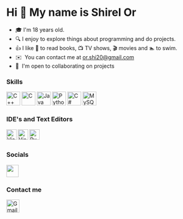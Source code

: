 Hi 👋 My name is Shirel Or
==========================
* 🎓 I'm 18 years old.
* 🔍 I enjoy to explore things about programming and do projects.
* 👍 I like 📕 to read books, 📺 TV shows, 🎬 movies and 🏊 to swim.
* ✉️  You can contact me at [or.shi20@gmail.com](mailto:or.shi20@gmail.com)
* 🤝  I'm open to collaborating on projects

### Skills

<p align="left">
<a href="https://docs.microsoft.com/en-us/cpp/?view=msvc-170" target="_blank" rel="noreferrer"><img src="https://raw.githubusercontent.com/danielcranney/readme-generator/main/public/icons/skills/cplusplus-colored.svg" width="36" height="36" alt="C++" /></a>
<a href="https://docs.microsoft.com/en-us/cpp/?view=msvc-170" target="_blank" rel="noreferrer"><img src="https://raw.githubusercontent.com/danielcranney/readme-generator/main/public/icons/skills/c-colored.svg" width="36" height="36" alt="C" /></a>
<a href="https://www.oracle.com/java/" target="_blank" rel="noreferrer"><img src="https://raw.githubusercontent.com/danielcranney/readme-generator/main/public/icons/skills/java-colored.svg" width="36" height="36" alt="Java" /></a>
<a href="https://www.python.org/" target="_blank" rel="noreferrer"><img src="https://raw.githubusercontent.com/danielcranney/readme-generator/main/public/icons/skills/python-colored.svg" width="36" height="36" alt="Python" /></a>
<a href="https://docs.microsoft.com/en-us/dotnet/csharp/" target="_blank" rel="noreferrer"><img src="https://raw.githubusercontent.com/danielcranney/readme-generator/main/public/icons/skills/csharp-colored.svg" width="36" height="36" alt="C#" /></a>
<a href="https://www.mysql.com/" target="_blank" rel="noreferrer"><img src="https://raw.githubusercontent.com/danielcranney/readme-generator/main/public/icons/skills/mysql-colored.svg" width="36" height="36" alt="MySQL" /></a>
</p>

### IDE's and Text Editors
<img align="left" alt="VisualStudioCode" height="27px" src="https://cdn.icon-icons.com/icons2/2530/PNG/512/visualstudio_code_button_icon_151868.png"/>
<img align="left" alt="VisualStudio" height="27px" src="https://cdn.icon-icons.com/icons2/2530/PNG/512/visualstudio_button_icon_151869.png"/>
<img align="left" alt="PyCharm" height="27px" src="https://cdn.icon-icons.com/icons2/2530/PNG/512/jetbrains_pycharm_button_icon_151876.png"/>
</br></br>

### Socials
<p align="left"> <a href="https://www.github.com/Shirel128" target="_blank" rel="noreferrer"><img src="https://raw.githubusercontent.com/danielcranney/readme-generator/main/public/icons/socials/github.svg" width="32" height="32" /></a></p>

### Contact me
<a href="mailto:or.shi20@gmail.com"><img align="left" alt="Gmail" height="34px" src="https://cdn.icon-icons.com/icons2/2530/PNG/512/gmail_button_icon_151848.png"/></a> 
</br></br>

